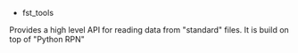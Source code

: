
* fst_tools

Provides a high level API for reading data from "standard" files. 
It is build on top of "Python RPN"


